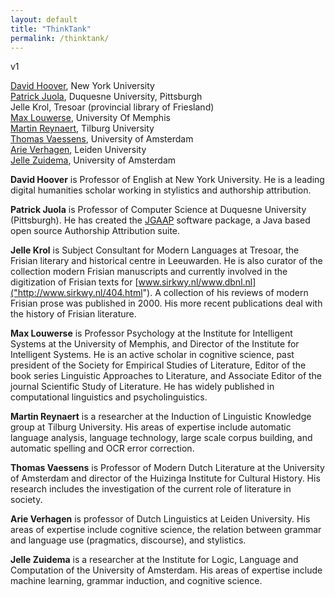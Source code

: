 ```yaml
---
layout: default
title: "ThinkTank"
permalink: /thinktank/
---
```


v1

[David Hoover](https://files.nyu.edu/dh3/public/), New York University  
[Patrick Juola](http://www.mathcs.duq.edu/~juola/), Duquesne University, Pittsburgh  
Jelle Krol, Tresoar (provincial library of Friesland)  
[Max Louwerse](http://www.memphis.edu/psychology/people/faculty/louwerse.php), University Of Memphis  
[Martin Reynaert](http://www.tilburguniversity.edu/webwijs/show/?uid=reynaert), Tilburg University  
[Thomas Vaessens](http://www.thomasvaessens.nl/), University of Amsterdam  
[Arie Verhagen](http://www.arieverhagen.nl/), Leiden University  
[Jelle Zuidema](http://staff.science.uva.nl/~jzuidema/), University of Amsterdam  


**David Hoover** is Professor of English at New York University. He is a leading digital humanities scholar working in stylistics and authorship attribution.

**Patrick Juola** is Professor of Computer Science at Duquesne University (Pittsburgh). He has created the [JGAAP]("http://evllabs.com/jgaap/w/index.php/Main_Page") software package, a Java based open source Authorship Attribution suite.

**Jelle Krol** is Subject Consultant for Modern Languages at Tresoar, the Frisian literary and historical centre in Leeuwarden. He is also curator of the collection modern Frisian manuscripts and currently involved in the digitization of Frisian texts for [www.sirkwy.nl/www.dbnl.nl]("http://www.sirkwy.nl/404.html"). A collection of his reviews of modern Frisian prose was published in 2000. His more recent publications deal with the history of Frisian literature.

**Max Louwerse** is Professor Psychology at the Institute for Intelligent Systems at the University of Memphis, and Director of the Institute for Intelligent Systems. He is an active scholar in cognitive science, past president of the Society for Empirical Studies of Literature, Editor of the book series Linguistic Approaches to Literature, and Associate Editor of the journal Scientific Study of Literature. He has widely published in computational linguistics and psycholinguistics.

**Martin Reynaert** is a researcher at the Induction of Linguistic Knowledge group at Tilburg University. His areas of expertise include automatic language analysis, language technology, large scale corpus building, and automatic spelling and OCR error correction.

**Thomas Vaessens** is Professor of Modern Dutch Literature at the University of Amsterdam and director of the Huizinga Institute for Cultural History. His research includes the investigation of the current role of literature in society.

**Arie Verhagen** is professor of Dutch Linguistics at Leiden University. His areas of expertise include cognitive science, the relation between grammar and language use (pragmatics, discourse), and stylistics.

**Jelle Zuidema** is a researcher at the Institute for Logic, Language and Computation of the University of Amsterdam. His areas of expertise include machine learning, grammar induction, and cognitive science.
